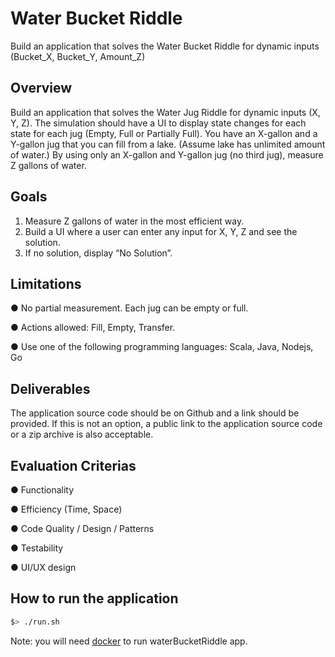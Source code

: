 # Water Bucket Riddle

Build an application that solves the Water Bucket Riddle for dynamic inputs (Bucket_X, Bucket_Y, Amount_Z)


## Overview

Build an application that solves the Water Jug Riddle for dynamic inputs (X, Y, Z). The simulation
should have a UI to display state changes for each state for each jug (Empty, Full or Partially Full).
You have an X-gallon and a Y-gallon jug that you can fill from a lake. (Assume lake has unlimited
amount of water.) By using only an X-gallon and Y-gallon jug (no third jug), measure Z gallons of
water.

## Goals

1. Measure Z gallons of water in the most efficient way.
2. Build a UI where a user can enter any input for X, Y, Z and see the solution.
3. If no solution, display “No Solution”.

## Limitations

● No partial measurement. Each jug can be empty or full.

● Actions allowed: Fill, Empty, Transfer.

● Use one of the following programming languages: Scala, Java, Nodejs, Go

## Deliverables

The application source code should be on Github and a link should be provided. If this is not an
option, a public link to the application source code or a zip archive is also acceptable.

## Evaluation Criterias

● Functionality

● Efficiency (Time, Space)

● Code Quality / Design / Patterns

● Testability

● UI/UX design

## How to run the application

```bash
$> ./run.sh
```

Note: you will need [docker](https://www.docker.com/) to run waterBucketRiddle app.

